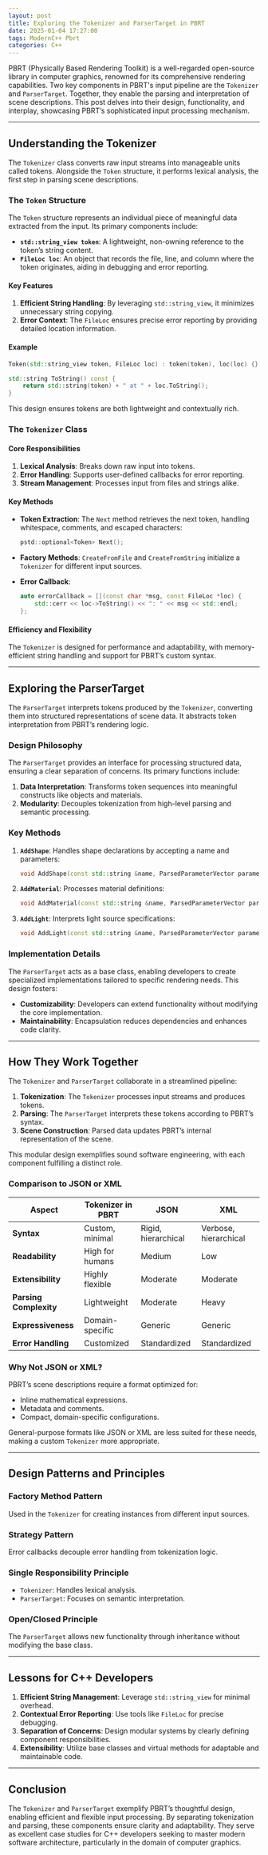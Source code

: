 ```yaml
---
layout: post
title: Exploring the Tokenizer and ParserTarget in PBRT
date: 2025-01-04 17:27:00
tags: ModernC++ Pbrt
categories: C++
---
```


PBRT (Physically Based Rendering Toolkit) is a well-regarded open-source library in computer graphics, renowned for its comprehensive rendering capabilities. Two key components in PBRT's input pipeline are the `Tokenizer` and `ParserTarget`. Together, they enable the parsing and interpretation of scene descriptions. This post delves into their design, functionality, and interplay, showcasing PBRT’s sophisticated input processing mechanism.

---

## **Understanding the Tokenizer**

The `Tokenizer` class converts raw input streams into manageable units called tokens. Alongside the `Token` structure, it performs lexical analysis, the first step in parsing scene descriptions.

### **The `Token` Structure**

The `Token` structure represents an individual piece of meaningful data extracted from the input. Its primary components include:

- **`std::string_view token`**: A lightweight, non-owning reference to the token’s string content.
- **`FileLoc loc`**: An object that records the file, line, and column where the token originates, aiding in debugging and error reporting.

#### **Key Features**

1. **Efficient String Handling**: By leveraging `std::string_view`, it minimizes unnecessary string copying.
2. **Error Context**: The `FileLoc` ensures precise error reporting by providing detailed location information.

#### **Example**

```cpp
Token(std::string_view token, FileLoc loc) : token(token), loc(loc) {}

std::string ToString() const {
    return std::string(token) + " at " + loc.ToString();
}
```

This design ensures tokens are both lightweight and contextually rich.

### **The `Tokenizer` Class**

#### **Core Responsibilities**

1. **Lexical Analysis**: Breaks down raw input into tokens.
2. **Error Handling**: Supports user-defined callbacks for error reporting.
3. **Stream Management**: Processes input from files and strings alike.

#### **Key Methods**

- **Token Extraction**: The `Next` method retrieves the next token, handling whitespace, comments, and escaped characters:

  ```cpp
  pstd::optional<Token> Next();
  ```

- **Factory Methods**: `CreateFromFile` and `CreateFromString` initialize a `Tokenizer` for different input sources.

- **Error Callback**:

  ```cpp
  auto errorCallback = [](const char *msg, const FileLoc *loc) {
      std::cerr << loc->ToString() << ": " << msg << std::endl;
  };
  ```

#### **Efficiency and Flexibility**

The `Tokenizer` is designed for performance and adaptability, with memory-efficient string handling and support for PBRT’s custom syntax.

---

## **Exploring the ParserTarget**

The `ParserTarget` interprets tokens produced by the `Tokenizer`, converting them into structured representations of scene data. It abstracts token interpretation from PBRT’s rendering logic.

### **Design Philosophy**

The `ParserTarget` provides an interface for processing structured data, ensuring a clear separation of concerns. Its primary functions include:

1. **Data Interpretation**: Transforms token sequences into meaningful constructs like objects and materials.
2. **Modularity**: Decouples tokenization from high-level parsing and semantic processing.

### **Key Methods**

1. **`AddShape`**:
   Handles shape declarations by accepting a name and parameters:

   ```cpp
   void AddShape(const std::string &name, ParsedParameterVector parameters);
   ```

2. **`AddMaterial`**:
   Processes material definitions:

   ```cpp
   void AddMaterial(const std::string &name, ParsedParameterVector parameters);
   ```

3. **`AddLight`**:
   Interprets light source specifications:

   ```cpp
   void AddLight(const std::string &name, ParsedParameterVector parameters);
   ```

### **Implementation Details**

The `ParserTarget` acts as a base class, enabling developers to create specialized implementations tailored to specific rendering needs. This design fosters:

- **Customizability**: Developers can extend functionality without modifying the core implementation.
- **Maintainability**: Encapsulation reduces dependencies and enhances code clarity.

---

## **How They Work Together**

The `Tokenizer` and `ParserTarget` collaborate in a streamlined pipeline:

1. **Tokenization**: The `Tokenizer` processes input streams and produces tokens.
2. **Parsing**: The `ParserTarget` interprets these tokens according to PBRT’s syntax.
3. **Scene Construction**: Parsed data updates PBRT’s internal representation of the scene.

This modular design exemplifies sound software engineering, with each component fulfilling a distinct role.

### **Comparison to JSON or XML**

| Aspect| Tokenizer in PBRT| JSON| XML|
|----------------------|-----------------|-------------------|---------------------|
| **Syntax**| Custom, minimal| Rigid, hierarchical| Verbose, hierarchical|
| **Readability**| High for humans| Medium| Low|
| **Extensibility**| Highly flexible| Moderate| Moderate|
| **Parsing Complexity**| Lightweight| Moderate| Heavy|
| **Expressiveness**| Domain-specific| Generic| Generic|
| **Error Handling**| Customized| Standardized| Standardized|

### **Why Not JSON or XML?**

PBRT’s scene descriptions require a format optimized for:

- Inline mathematical expressions.
- Metadata and comments.
- Compact, domain-specific configurations.

General-purpose formats like JSON or XML are less suited for these needs, making a custom `Tokenizer` more appropriate.

---

## **Design Patterns and Principles**

### **Factory Method Pattern**

Used in the `Tokenizer` for creating instances from different input sources.

### **Strategy Pattern**

Error callbacks decouple error handling from tokenization logic.

### **Single Responsibility Principle**

- `Tokenizer`: Handles lexical analysis.
- `ParserTarget`: Focuses on semantic interpretation.

### **Open/Closed Principle**

The `ParserTarget` allows new functionality through inheritance without modifying the base class.

---

## **Lessons for C++ Developers**

1. **Efficient String Management**: Leverage `std::string_view` for minimal overhead.
2. **Contextual Error Reporting**: Use tools like `FileLoc` for precise debugging.
3. **Separation of Concerns**: Design modular systems by clearly defining component responsibilities.
4. **Extensibility**: Utilize base classes and virtual methods for adaptable and maintainable code.

---

## **Conclusion**

The `Tokenizer` and `ParserTarget` exemplify PBRT’s thoughtful design, enabling efficient and flexible input processing. By separating tokenization and parsing, these components ensure clarity and adaptability. They serve as excellent case studies for C++ developers seeking to master modern software architecture, particularly in the domain of computer graphics.
